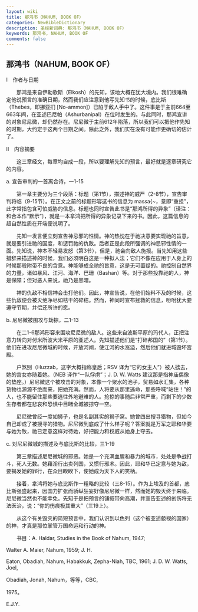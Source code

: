 ```yaml
---
layout: wiki
title: 那鸿书（NAHUM, BOOK OF）
categories: NewBibleDictionary
description: 圣经新词典: 那鸿书（NAHUM, BOOK OF）
keywords: 那鸿书, NAHUM, BOOK OF
comments: false
---
```


## 那鸿书（NAHUM, BOOK OF）

Ⅰ　作者与日期

　　那鸿是来自伊勒歌斯（Elkosh）的先知，该地大概在犹大境内。我们很难确定他说预言的准确日期，然而我们应注意到他写先知书的时候，底比斯（Thebes，即挪亚扪 [No-ammon]）已陷于敌人手中了。这件事是于主前664至663年间，在亚述巴尼帕（Ashurbanipal）在位时发生的。与此同时，那鸿宣讲的对象尼尼微，却仍然存在。尼尼微于主前612年陷落，所以我们可以把他作先知的时期，大约定于这两个日期之间。除此之外，我们实在没有可能作更确切的估计了。

Ⅱ　内容摘要

　　这三章经文，每章均自成一段，所以要理解先知的预言，最好就是逐章研究它的内容。

a. 宣告审判的一首离合诗，一1-15

　　第一章主要分为三个段落：标题（第1节），描述神的威严（2-8节），宣告审判将临（9-15节）。在正文之前的标题形容这书的信息为 mas*s*a{~，意即“重担”，此字常指包含可怕威胁的信息。标题也同时宣告此书是“那鸿所得的异象”〔译注：和合本作“默示”〕，就是一本拿鸿把所得的异象记录下来的书。因此，这篇信息的超自然性质在开端便说明了。

　　先知一发言便立刻宣告神忌邪的性情。神的热忱在于祂决意要实现祂的旨意，就是要引进祂的国度，和惩罚祂的仇敌。后者正是此段所强调的神忌邪性情的一面。先知说，神本不轻易发怒（第3节），但是，祂会向敌人施报。当先知用这些措辞来描述神的时候，我们必须明白这是一种拟人法；它们不像在应用于人身上的时候那般附带不良的含意。神能够成全祂的旨意，这是无可置疑的。祂控制自然界的力量，诸如暴风、江河、海洋、巴珊（Bashan）等。对于那些投靠祂的人，神是保障；但对恶人来说，祂乃是黑暗。

　　神的仇敌不相信神会击打他们。因此，神宣告说，在他们始料不及的时候，这些仇敌便会被灭绝净尽如枯干的碎秸。然而，神同时宣布拯救的信息，吩咐犹大要遵守节期，并偿还所许的愿。

b. 尼尼微被围攻与劫掠，二1-13

　　在二1-6那鸿形容来围攻尼尼微的敌人。这些来自波斯平原的玛代人，正把注意力转向对付米所波大米平原的亚述人。先知描述他们是“打碎邦国的”（第1节）。他们在进攻尼尼微城的时候，开放河闸，使江河的水涨溢，然后他们就进城毁坏宫殿。

　　户煞别（Huzzab，这字大概指称皇后；RSV 译为“它的女主人”）被人掳去，她的宫女亦随着她。（NEB 译作“一队俘虏”；J. D. W. Watts 建议那是指神庙偶像的垫座。）尼尼微这个被攻击的对象，本像一个聚水的池子，贸易如水汇集，各种货物也源源不绝而来，把她充满。然而，人将要从那里逃命，那些呼喊“站住！”的人，也不能留住那些要逃往外地避难的人。抢掠的事随后非常严重，而剩下的少数生存者都在悲哀和恐惧中目睹全城被掠夺一空。

　　尼尼微曾经一度如狮子，也是名副其实的狮子窝。她曾四出搜寻猎物，但如今自己却成了被搜寻的猎物。尼尼微到底成了什么样子呢？答案就是万军之耶和华要与她为敌，祂已定意这样对待她，好把能力和权威从她身上夺去。

c. 对尼尼微城的描述及与底比斯的比较，三1-19

　　第三章描述尼尼微城的邪恶。她是一个充满血腥和暴力的城市，处处是争战打斗，死人无数。她藉淫行出卖列国，又惯行邪术。因此，耶和华已定意与她为敌，要揭发她的罪行，在众目睽睽下，使她成为天下人的笑柄。

　　接着，拿鸿将她与底比斯作一粗略的比较（三8-15）。作为上埃及的首都，底比斯强盛起来，因国力扩张而骄纵狂妄好像尼尼微一样，然而她的毁灭终于来临。尼尼微当然也不能幸免。先知于是把预言的铺叙带向高潮，并宣告亚述的创伤将无法医治，说：“你的伤痕极其重大”（三19上）。

　　从这个有关毁灭的简短预言中，我们认识到以色列（这个被亚述藐视的国家）的神，才真是那位掌管万国命运和行动的神。

　　书目：A. Haldar, Studies in the Book of Nahum, 1947;

Walter A. Maier, Nahum, 1959; J. H.

Eaton, Obadiah, Nahum, Habakkuk, Zepha-Niah, TBC, 1961; J. D. W. Watts, Joel,

Obadiah, Jonah, Nahum，等等，CBC,

1975。

E.J.Y.








